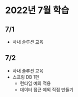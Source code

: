 # 2022년 7월 학습

## 7/1

- 사내 솔루션 교육

## 7/2

- 사내 솔루션 교육
- 스프링 DB 1편
  - 런타임 예외 적용
  - 데이터 접근 예외 직접 만들기
